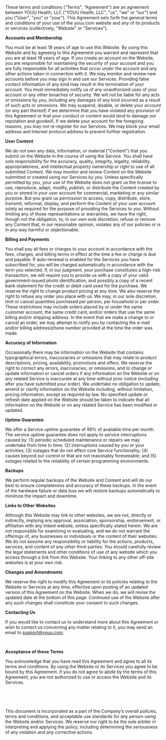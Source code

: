 

These terms and conditions ("Terms", "Agreement") are an agreement between YOUU Health, LLC ("YOUU Health, LLC", "us", "we" or "our") and you ("User", "you" or "your"). This Agreement sets forth the general terms and conditions of your use of the youu.com website and any of its products or services (collectively, "Website" or "Services").



**Accounts and Membership**

You must be at least 18 years of age to use this Website. By using this Website and by agreeing to this Agreement you warrant and represent that you are at least 18 years of age. If you create an account on the Website, you are responsible for maintaining the security of your account and you are fully responsible for all activities that occur under the account and any other actions taken in connection with it. We may monitor and review new accounts before you may sign in and use our Services. Providing false contact information of any kind may result in the termination of your account. You must immediately notify us of any unauthorized uses of your account or any other breaches of security. We will not be liable for any acts or omissions by you, including any damages of any kind incurred as a result of such acts or omissions. We may suspend, disable, or delete your account (or any part thereof) if we determine that you have violated any provision of this Agreement or that your conduct or content would tend to damage our reputation and goodwill. If we delete your account for the foregoing reasons, you may not re-register for our Services. We may block your email address and Internet protocol address to prevent further registration.



**User Content**

We do not own any data, information, or material ("Content") that you submit on the Website in the course of using the Service. You shall have sole responsibility for the accuracy, quality, integrity, legality, reliability, appropriateness, and intellectual property ownership or right to use of all submitted Content. We may monitor and review Content on the Website submitted or created using our Services by you. Unless specifically permitted by you, your use of the Website does not grant us the license to use, reproduce, adapt, modify, publish, or distribute the Content created by you or stored in your user account for commercial, marketing or any similar purpose. But you grant us permission to access, copy, distribute, store, transmit, reformat, display, and perform the Content of your user account solely as required for the purpose of providing the Services to you. Without limiting any of those representations or warranties, we have the right, though not the obligation, to, in our own sole discretion, refuse or remove any Content that, in our reasonable opinion, violates any of our policies or is in any way harmful or objectionable.



**Billing and Payments**

You shall pay all fees or charges to your account in accordance with the fees, charges, and billing terms in effect at the time a fee or charge is due and payable. If auto-renewal is enabled for the Services you have subscribed for, you will be charged automatically in accordance with the term you selected. If, in our judgment, your purchase constitutes a high-risk transaction, we will require you to provide us with a copy of your valid government-issued photo identification, and possibly a copy of a recent bank statement for the credit or debit card used for the purchase. We reserve the right to change product pricing at any time. We also reserve the right to refuse any order you place with us. We may, in our sole discretion, limit or cancel quantities purchased per person, per household or per order. These restrictions may include orders placed by or under the same customer account, the same credit card, and/or orders that use the same billing and/or shipping address. In the event that we make a change to or cancel an order, we may attempt to notify you by contacting the e-mail and/or billing address/phone number provided at the time the order was made.



**Accuracy of Information**

Occasionally there may be information on the Website that contains typographical errors, inaccuracies or omissions that may relate to product descriptions, pricing, availability, promotions and offers. We reserve the right to correct any errors, inaccuracies, or omissions, and to change or update information or cancel orders if any information on the Website or on any related Service is inaccurate at any time without prior notice (including after you have submitted your order). We undertake no obligation to update, amend or clarify information on the Website including, without limitation, pricing information, except as required by law. No specified update or refresh date applied on the Website should be taken to indicate that all information on the Website or on any related Service has been modified or updated.



**Uptime Guarantee**

We offer a Service uptime guarantee of 99% of available time per month. The service uptime guarantee does not apply to service interruptions caused by: (1) periodic scheduled maintenance or repairs we may undertake from time to time; (2) interruptions caused by you or your activities; (3) outages that do not affect core Service functionality; (4) causes beyond our control or that are not reasonably foreseeable; and (5) outages related to the reliability of certain programming environments.



**Backups**

We perform regular backups of the Website and Content and will do our best to ensure completeness and accuracy of these backups. In the event of the hardware failure or data loss we will restore backups automatically to minimize the impact and downtime.



**Links to Other Websites**

Although this Website may link to other websites, we are not, directly or indirectly, implying any approval, association, sponsorship, endorsement, or affiliation with any linked website, unless specifically stated herein. We are not responsible for examining or evaluating, and we do not warrant the offerings of, any businesses or individuals or the content of their websites. We do not assume any responsibility or liability for the actions, products, services, and content of any other third-parties. You should carefully review the legal statements and other conditions of use of any website which you access through a link from this Website. Your linking to any other off-site websites is at your own risk.



**Changes and Amendments**

We reserve the right to modify this Agreement or its policies relating to the Website or Services at any time, effective upon posting of an updated version of this Agreement on the Website. When we do, we will revise the updated date at the bottom of this page. Continued use of the Website after any such changes shall constitute your consent to such changes.



**Contacting Us**

If you would like to contact us to understand more about this Agreement or wish to contact us concerning any matter relating to it, you may send an email to [support@youu.com](mailto:support@youu.com).

 

**Acceptance of these Terms**

You acknowledge that you have read this Agreement and agree to all its terms and conditions. By using the Website or its Services you agree to be bound by this Agreement. If you do not agree to abide by the terms of this Agreement, you are not authorized to use or access the Website and its Services.

 

 

This document is incorporated as a part of the Company’s overall policies, terms and conditions, and acceptable use standards for any person using the Website and/or Services. We reserve our right to be the sole arbiter in interpreting and applying the policy, including determining the seriousness of any violation and any corrective actions.